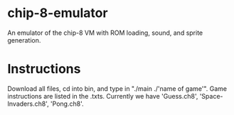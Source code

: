 # chip-8-emulator
An emulator of the chip-8 VM with ROM loading, sound, and sprite generation.
# Instructions
Download all files, cd into bin, and type in "./main ./'name of game'".
Game instructions are listed in the .txts.
Currently we have 'Guess.ch8', 'Space-Invaders.ch8', 'Pong.ch8'.
